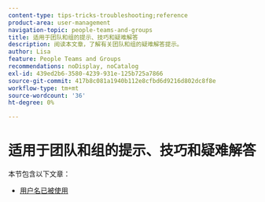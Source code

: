 ```yaml
---
content-type: tips-tricks-troubleshooting;reference
product-area: user-management
navigation-topic: people-teams-and-groups
title: 适用于团队和组的提示、技巧和疑难解答
description: 阅读本文章，了解有关团队和组的疑难解答提示。
author: Lisa
feature: People Teams and Groups
recommendations: noDisplay, noCatalog
exl-id: 439ed2b6-3580-4239-931e-125b725a7866
source-git-commit: 417b8c081a1940b112e8cfbd6d9216d802dc8f8e
workflow-type: tm+mt
source-wordcount: '36'
ht-degree: 0%

---
```


# 适用于团队和组的提示、技巧和疑难解答

本节包含以下文章：

* [用户名已被使用](../../people-teams-and-groups/tips-tricks-and-troubleshooting/username-already-in-use.md)
